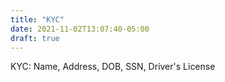 ```yaml
---
title: "KYC"
date: 2021-11-02T13:07:40-05:00
draft: true
---
```


KYC: Name, Address, DOB, SSN, Driver's License
